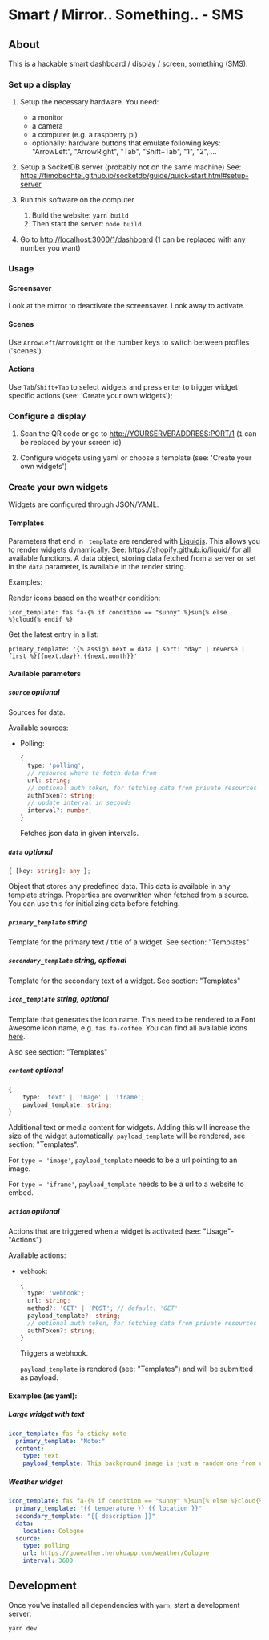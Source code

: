 # Smart / Mirror.. Something.. - SMS

## About

This is a hackable smart dashboard / display / screen, something (SMS).

### Set up a display

1. Setup the necessary hardware. You need:

   - a monitor
   - a camera
   - a computer (e.g. a raspberry pi)
   - optionally: hardware buttons that emulate following keys: "ArrowLeft", "ArrowRight", "Tab", "Shift+Tab", "1", "2", ...

2. Setup a SocketDB server (probably not on the same machine)
   See: <https://timobechtel.github.io/socketdb/guide/quick-start.html#setup-server>

3. Run this software on the computer

   1. Build the website: `yarn build`
   2. Then start the server: `node build`

4. Go to <http://localhost:3000/1/dashboard>
   (1 can be replaced with any number you want)

### Usage

#### Screensaver

Look at the mirror to deactivate the screensaver. Look away to activate.

#### Scenes

Use `ArrowLeft`/`ArrowRight` or the number keys to switch between profiles ('scenes').

#### Actions

Use `Tab`/`Shift+Tab` to select widgets and press enter to trigger widget specific actions (see: 'Create your own widgets');

### Configure a display

1. Scan the QR code or go to <http://YOURSERVERADDRESS:PORT/1> (`1` can be replaced by your screen id)

2. Configure widgets using yaml or choose a template (see: 'Create your own widgets')

### Create your own widgets

Widgets are configured through JSON/YAML.

#### Templates

Parameters that end in `_template` are rendered with [Liquidjs](https://liquidjs.com/).
This allows you to render widgets dynamically. See: <https://shopify.github.io/liquid/> for all available functions.
A data object, storing data fetched from a server or set in the `data` parameter, is available in the render string.

Examples:

Render icons based on the weather condition:

```
icon_template: fas fa-{% if condition == "sunny" %}sun{% else %}cloud{% endif %}
```

Get the latest entry in a list:

```
primary_template: '{% assign next = data | sort: "day" | reverse | first %}{{next.day}}.{{next.month}}'
```

#### Available parameters

##### `source` _optional_

Sources for data.

Available sources:

- Polling:

  ```ts
  {
    type: 'polling';
    // resource where to fetch data from
    url: string;
    // optional auth token, for fetching data from private resources
    authToken?: string;
    // update interval in seconds
    interval?: number;
  }
  ```

  Fetches json data in given intervals.

##### `data` _optional_

```ts
{ [key: string]: any };
```

Object that stores any predefined data. This data is available in any template strings.
Properties are overwritten when fetched from a source. You can use this for initializing data before fetching.

##### `primary_template` string

Template for the primary text / title of a widget. See section: "Templates"

##### `secondary_template` string, _optional_

Template for the secondary text of a widget. See section: "Templates"

##### `icon_template` string, _optional_

Template that generates the icon name. This need to be rendered to a Font Awesome icon name, e.g. `fas fa-coffee`.
You can find all available icons [here](https://fontawesome.com/v5.15/icons?d=gallery&p=2&m=free).

Also see section: "Templates"

##### `content` _optional_

```ts
{
	type: 'text' | 'image' | 'iframe';
	payload_template: string;
}
```

Additional text or media content for widgets. Adding this will increase the size of the widget automatically.
`payload_template` will be rendered, see section: "Templates".

For `type = 'image'`, `payload_template` needs to be a url pointing to an image.

For `type = 'iframe'`, `payload_template` needs to be a url to a website to embed.

##### `action` _optional_

Actions that are triggered when a widget is activated (see: "Usage"-"Actions")

Available actions:

- `webhook`:

  ```ts
  {
    type: 'webhook';
    url: string;
    method?: 'GET' | 'POST'; // default: 'GET'
    payload_template?: string;
    // optional auth token, for fetching data from private resources
    authToken?: string;
  }
  ```

  Triggers a webhook.

  `payload_template` is rendered (see: "Templates") and will be submitted as payload.

#### Examples (as yaml):

##### Large widget with text

```yaml
icon_template: fas fa-sticky-note
  primary_template: "Note:"
  content:
    type: text
    payload_template: This background image is just a random one from unsplash.
```

##### Weather widget

```yaml
icon_template: fas fa-{% if condition == "sunny" %}sun{% else %}cloud{% endif %}
  primary_template: "{{ temperature }} {{ location }}"
  secondary_template: "{{ description }}"
  data:
    location: Cologne
  source:
    type: polling
    url: https://goweather.herokuapp.com/weather/Cologne
    interval: 3600
```

## Development

Once you've installed all dependencies with `yarn`, start a development server:

```bash
yarn dev
```
